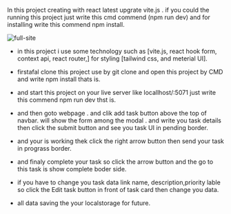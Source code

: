 In this project creating with react latest upgrate vite.js .
if you could the running this project just write this cmd commend (npm run dev) and for installing write this commend npm install.


![full-site](https://github.com/ittarek/AulaCube-task-management-front-end/assets/98639901/2597f1db-f7c6-4131-8076-09d44767c881)


- in this project i use some technology such as [vite.js, react hook form, context api, react router,] for styling [tailwind css, and meterial UI].

- firstafal clone this project use by git clone and open this project by CMD and write npm install thats is.

- and start this project on your live server like locallhost/:5071 just write this commend npm run dev thst is.

- and then goto webpage . and clik add task button above the top of navbar. will show the form among the modal . and write you task details then click the submit button and see you task UI in pending border. 
 - and your is working thek click the right arrow button then send your task in prograss border. 

 - and finaly complete your task so click the arrow button and the go to this task is show complete boder side.

 - if you have to change you task data link name, description,priority lable so click the Edit task button in front of task card then change you data.

 - all data saving the your localstorage for future. 
